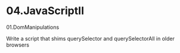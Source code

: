 04.JavaScriptII
======================
01.DomManipulations

Write a script that shims querySelector and querySelectorAll in older browsers

